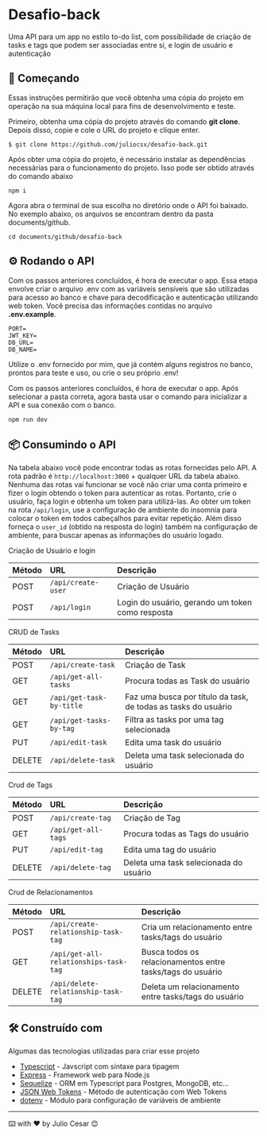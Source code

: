 # Desafio-back

Uma API para um app no estilo to-do list, com possibilidade de criação de tasks e tags que podem ser associadas entre si, e login de usuário e autenticação

## 🚀 Começando

Essas instruções permitirão que você obtenha uma cópia do projeto em operação na sua máquina local para fins de desenvolvimento e teste.

Primeiro, obtenha uma cópia do projeto através do comando **git clone**. Depois disso, copie e cole o URL do projeto e clique enter.

```
$ git clone https://github.com/juliocsx/desafio-back.git
```

Após obter uma cópia do projeto, é necessário instalar as dependências necessárias para o funcionamento do projeto. Isso pode ser obtido através do comando abaixo

```
npm i
```

Agora abra o terminal de sua escolha no diretório onde o API foi baixado. No exemplo abaixo, os arquivos se encontram dentro da pasta documents/github. 

```
cd documents/github/desafio-back
```

## ⚙️ Rodando o API

Com os passos anteriores concluídos, é hora de executar o app. Essa etapa envolve criar o arquivo .env com as variáveis sensíveis que são utilizadas para acesso ao banco e chave para decodificação e autenticação utilizando web token. Você precisa das informações contidas no arquivo **.env.example**.

```
PORT=
JWT_KEY=
DB_URL=
DB_NAME=
```

Utilize o .env fornecido por mim, que já contém alguns registros no banco, prontos para teste e uso, ou crie o seu próprio .env!

Com os passos anteriores concluídos, é hora de executar o app. Após selecionar a pasta correta, agora basta usar o comando para inicializar a API e sua conexão com o banco.

```
npm run dev
```

## 📦 Consumindo o API

Na tabela abaixo você pode encontrar todas as rotas fornecidas pelo API. A rota padrão é `http://localhost:3000` + qualquer URL da tabela abaixo. Nenhuma das rotas vai funcionar se você não criar uma conta primeiro e fizer o login obtendo o token para autenticar as rotas. Portanto, crie o usuário, faça login e obtenha um token para utilizá-las. Ao obter um token na rota `/api/login`, use a configuração de ambiente do insomnia para colocar o token em todos cabeçalhos para evitar repetição. Além disso forneça o `user_id` (obtido na resposta do login) também na configuração de ambiente, para buscar apenas as informações do usuário logado.


Criação de Usuário e login

| Método | URL | Descrição |
| :--- | :--- | :--- |
| POST | `/api/create-user` | Criação de Usuário |
| POST | `/api/login` | Login do usuário, gerando um token como resposta |

CRUD de Tasks

| Método | URL | Descrição |
| :--- | :--- | :--- |
| POST | `/api/create-task` | Criação de Task |
| GET | `/api/get-all-tasks` | Procura todas as Task do usuário |
| GET | `/api/get-task-by-title` | Faz uma busca por título da task, de todas as tasks do usuário |
| GET | `/api/get-tasks-by-tag` | Filtra as tasks por uma tag selecionada | 
| PUT | `/api/edit-task` | Edita uma task do usuário |
| DELETE | `/api/delete-task` | Deleta uma task selecionada do usuário |

Crud de Tags

| Método | URL | Descrição |
| :--- | :--- | :--- |
| POST | `/api/create-tag` | Criação de Tag |
| GET | `/api/get-all-tags` | Procura todas as Tags do usuário |
| PUT | `/api/edit-tag` | Edita uma tag do usuário |
| DELETE | `/api/delete-tag` | Deleta uma task selecionada do usuário |

Crud de Relacionamentos

| Método | URL | Descrição |
| :--- | :--- | :--- |
| POST | `/api/create-relationship-task-tag` | Cria um relacionamento entre tasks/tags do usuário |
| GET | `/api/get-all-relationships-task-tag` | Busca todos os relacionamentos entre tasks/tags do usuário |
| DELETE | `/api/delete-relationship-task-tag` | Deleta um relacionamento entre tasks/tags do usuário |

## 🛠️ Construído com

Algumas das tecnologias utilizadas para criar esse projeto

* [Typescript](https://www.typescriptlang.org/) - Javscript com sintaxe para tipagem
* [Express](https://expressjs.com/pt-br/) - Framework web para Node.js
* [Sequelize](https://sequelize.org/) - ORM em Typescript para Postgres, MongoDB, etc... 
* [JSON Web Tokens](https://jwt.io/) - Método de autenticação com Web Tokens
* [dotenv](https://www.npmjs.com/package/dotenv) - Módulo para configuração de variáveis de ambiente

---

⌨️ with ❤️ by Julio Cesar 😊
